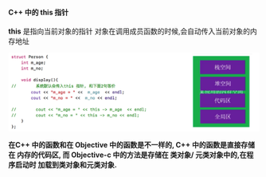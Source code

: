 #### C++ 中的 this 指针



**this** 是指向当前对象的指针
对象在调用成员函数的时候,会自动传入当前对象的内存地址

![](/assets/Snip20190116_6.png)

**在C++ 中的函数和在 Objective 中的函数是不一样的, C++ 中的函数是直接存储在 内存的代码区, 而 Objective-c 中的方法是存储在 类对象/ 元类对象中的,在程序启动时 加载到类对象和元类对象.**